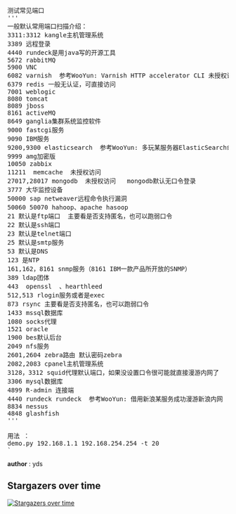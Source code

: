 <PRE>测试常见端口
'''
一般默认常用端口扫描介绍：
3311:3312 kangle主机管理系统
3389 远程登录
4440 rundeck是用java写的开源工具
5672 rabbitMQ
5900 VNC
6082 varnish  参考WooYun: Varnish HTTP accelerator CLI 未授权访问易导致网站被直接篡改或者作为代理进入内网
6379 redis 一般无认证，可直接访问
7001 weblogic
8080 tomcat
8089 jboss
8161 activeMQ
8649 ganglia集群系统监控软件
9000 fastcgi服务
9090 IBM服务
9200,9300 elasticsearch  参考WooYun: 多玩某服务器ElasticSearch命令执行漏洞
9999 amg加密版
10050 zabbix
11211  memcache  未授权访问
27017,28017 mongodb  未授权访问   mongodb默认无口令登录
3777 大华监控设备
50000 sap netweaver远程命令执行漏洞
50060 50070 hahoop、apache hasoop
21 默认是ftp端口  主要看是否支持匿名，也可以跑弱口令
22 默认是ssh端口
23 默认是telnet端口
25 默认是smtp服务
53 默认是DNS
123 是NTP
161,162，8161 snmp服务（8161 IBM一款产品所开放的SNMP）
389 ldap团体
443  openssl  、hearthleed
512,513 rlogin服务或者是exec
873 rsync 主要看是否支持匿名，也可以跑弱口令
1433 mssql数据库
1080 socks代理
1521 oracle
1900 bes默认后台
2049 nfs服务
2601,2604 zebra路由 默认密码zebra
2082,2083 cpanel主机管理系统
3128，3312 squid代理默认端口，如果没设置口令很可能就直接漫游内网了
3306 mysql数据库
4899 R-admin 连接端
4440 rundeck rundeck  参考WooYun: 借用新浪某服务成功漫游新浪内网
8834 nessus
4848 glashfish
'''

用法 ：
demo.py 192.168.1.1 192.168.254.254 -t 20
`
</PRE>
__author__ : yds

## Stargazers over time

[![Stargazers over time](https://starchart.cc/RASSec/RASscan.svg)](https://starchart.cc/RASSec/RASscan)


